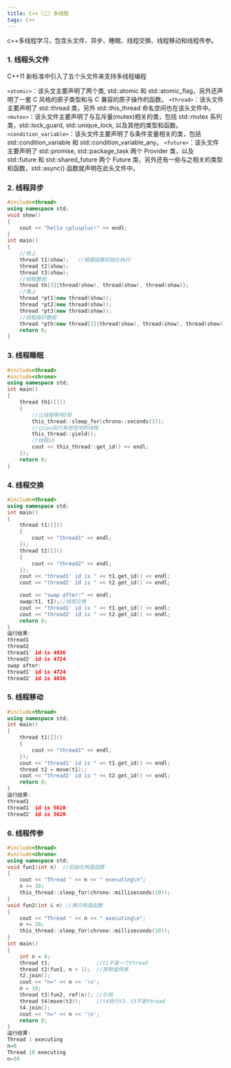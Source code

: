 ```yaml
---
title: C++（二）多线程
tags: C++
---
```


c++多线程学习，包含头文件、异步、睡眠、线程交换、线程移动和线程传参。

### 1. 线程头文件

C++11 新标准中引入了五个头文件来支持多线程编程

`<atomic>`：该头文主要声明了两个类, std::atomic 和 std::atomic_flag，另外还声明了一套 C 风格的原子类型和与 C 兼容的原子操作的函数。
`<thread>`：该头文件主要声明了 std::thread 类，另外 std::this_thread 命名空间也在该头文件中。
`<mutex>`：该头文件主要声明了与互斥量(mutex)相关的类，包括 std::mutex 系列类，std::lock_guard, std::unique_lock, 以及其他的类型和函数。
`<condition_variable>`：该头文件主要声明了与条件变量相关的类，包括 std::condition_variable 和 std::condition_variable_any。
`<future>`：该头文件主要声明了 std::promise, std::package_task 两个 Provider 类，以及 std::future 和 std::shared_future 两个 Future 类，另外还有一些与之相关的类型和函数，std::async() 函数就声明在此头文件中。

### 2. 线程异步

```c++
#include<thread>
using namespace std;
void show()
{
    cout << "hello cplusplus!" << endl;
}
int main()
{
    //栈上
    thread t1(show);   //根据函数初始化执行
    thread t2(show);
    thread t3(show);
    //线程数组
    thread th[3]{thread(show), thread(show), thread(show)};
    //堆上
    thread *pt1(new thread(show));
    thread *pt2(new thread(show));
    thread *pt3(new thread(show));
    //线程指针数组
    thread *pth(new thread[3]{thread(show), thread(show), thread(show)});
    return 0;
}
```

### 3. 线程睡眠

```c++
#include<thread>
#include<chrono>
using namespace std;
int main()
{
    thread th1([]()
    {
        //让线程等待3秒
        this_thread::sleep_for(chrono::seconds(3));
        //让cpu执行其他空闲的线程
        this_thread::yield();
        //线程id
        cout << this_thread::get_id() << endl;
    });
    return 0;
}
```

### 4. 线程交换

```c++
#include<thread>
using namespace std;
int main()
{
    thread t1([]()
    {
        cout << "thread1" << endl;
    });
    thread t2([]()
    {
        cout << "thread2" << endl;
    });
    cout << "thread1' id is " << t1.get_id() << endl;
    cout << "thread2' id is " << t2.get_id() << endl;

    cout << "swap after:" << endl;
    swap(t1, t2);//线程交换
    cout << "thread1' id is " << t1.get_id() << endl;
    cout << "thread2' id is " << t2.get_id() << endl;
    return 0;
}
运行结果:
thread1
thread2
thread1' id is 4836
thread2' id is 4724
swap after:
thread1' id is 4724
thread2' id is 4836
```

### 5. 线程移动

```c++
#include<thread>
using namespace std;
int main()
{
    thread t1([]()
    {
        cout << "thread1" << endl;
    });
    cout << "thread1' id is " << t1.get_id() << endl;
    thread t2 = move(t1);;
    cout << "thread2' id is " << t2.get_id() << endl;
    return 0;
}
运行结果:
thread1
thread1' id is 5620
thread2' id is 5620
```

### 6. 线程传参

```c++
#include<thread>
#include<chrono>
using namespace std;
void fun1(int n)  //初始化构造函数
{
    cout << "Thread " << n << " executing\n";
    n += 10;
    this_thread::sleep_for(chrono::milliseconds(10));
}
void fun2(int & n) //拷贝构造函数
{
    cout << "Thread " << n << " executing\n";
    n += 20;
    this_thread::sleep_for(chrono::milliseconds(10));
}
int main()
{
    int n = 0;
    thread t1;               //t1不是一个thread
    thread t2(fun1, n + 1);  //按照值传递
    t2.join();
    cout << "n=" << n << '\n';
    n = 10;
    thread t3(fun2, ref(n)); //引用
    thread t4(move(t3));     //t4执行t3，t3不是thread
    t4.join();
    cout << "n=" << n << '\n';
    return 0;
}
运行结果:
Thread 1 executing
n=0
Thread 10 executing
n=30
```





